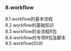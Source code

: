 ### 8.workflow

8.1 workflow的基本流程<br>
8.2 workflow的基础知识<br>
8.3 workflow的全流程R包<br>
8.4 workflow的专项R包及脚本<br>
8.5 workflow(GUI)<br>